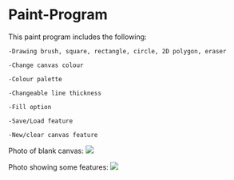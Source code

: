 # Paint-Program

This paint program includes the following:

    -Drawing brush, square, rectangle, circle, 2D polygon, eraser
  
    -Change canvas colour
  
    -Colour palette
  
    -Changeable line thickness
  
    -Fill option
  
    -Save/Load feature
  
    -New/clear canvas feature
    
   
   Photo of blank canvas:
   ![](https://i.gyazo.com/e72fe6ad82c7192b347a8b78285d786a.png)
   
   Photo showing some features:
   ![](https://i.gyazo.com/c699ad40f9ab465a1b3567e0c8095167.png)
